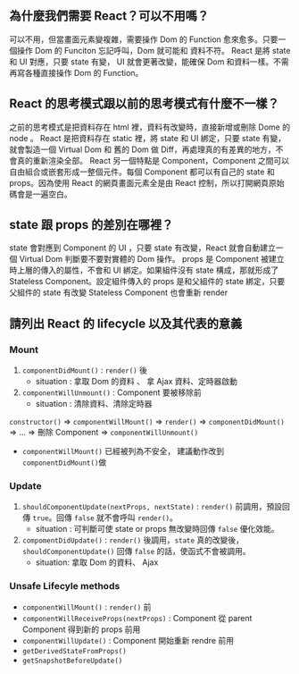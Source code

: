 ## 為什麼我們需要 React？可以不用嗎？
可以不用，但當畫面元素變複雜，需要操作 Dom 的 Function 愈來愈多。只要一個操作 Dom 的 Funciton 忘記呼叫，Dom 就可能和 資料不符。
React 是將 state 和 UI 對應，只要 state 有變， UI 就會更著改變，能確保 Dom 和資料一樣。不需再寫各種直接操作 Dom 的 Function。
## React 的思考模式跟以前的思考模式有什麼不一樣？
之前的思考模式是把資料存在 html 裡，資料有改變時，直接新增或刪除 Dome 的 node 。
React 是把資料存在 static 裡，將 state 和 UI 綁定，只要 state 有變，就會製造一個 Virtual Dom 和 舊的 Dom 做 Diff，再處理真的有差異的地方，不會真的重新渲染全部。
React 另一個特點是 Component，Component 之間可以自由組合或嵌套形成一整個元件。每個 Component 都可以有自己的 state 和 props。因為使用 React 的網頁畫面元素全是由 React 控制，所以打開網頁原始碼會是一遍空白。

## state 跟 props 的差別在哪裡？
state 會對應到 Component 的 UI ，只要 state 有改變，React 就會自動建立一個 Virtual Dom 判斷要不要對實體的 Dom 操作。
props 是 Component 被建立時上層的傳入的屬性，不會和 UI 綁定。如果組件沒有 state 構成，那就形成了 Stateless Component。設定組件傳入的 props 是和父組件的 state 綁定，只要父組件的 state 有改變 Stateless Component 也會重新 render

## 請列出 React 的 lifecycle 以及其代表的意義
### Mount
1. `componentDidMount()` : `render()` 後
    -    situation : 拿取 Dom 的資料 、 拿 Ajax 資料、定時器啟動
1. `componentWillUnmount()` : Component 要被移除前
    - situation : 清除資料、清除定時器

`constructor()` => `componentWillMount()` => `render()` => `componentDidMount()` => ... => 刪除 Component => `componentWillUnmount()`

- `componentWillMount()` 已經被列為不安全， 建議動作改到 `componentDidMount()`做
### Update 
1. `shouldComponentUpdate(nextProps, nextState)` : `render()` 前調用，預設回傳 `true`。回傳 `false` 就不會呼叫 `render()`。 
   - situation : 可判斷可使 state or props 無改變時回傳 `false` 優化效能。
1.  `compomentDidUpdate()` : `render()` 後調用，`state` 真的改變後，`shouldComponentUpdate()` 回傳 `false` 的話，使函式不會被調用。 
    - situation: 拿取 Dom 的資料、 Ajax


### Unsafe Lifecyle methods
- `componentWillMount()` : `render()` 前
- `componentWillReceiveProps(nextProps)` : Component 從 parent Component 得到新的 props 前用
- `componentWillUpdate()` : Component 開始重新 rendre 前用
- `getDerivedStateFromProps()`
- `getSnapshotBeforeUpdate()`